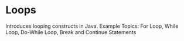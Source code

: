 # Loops
Introduces looping constructs in Java.
Example Topics: For Loop, While Loop, Do-While Loop, Break and Continue Statements
